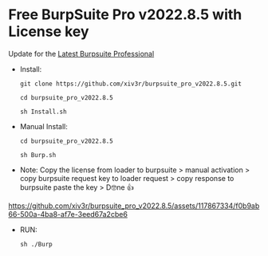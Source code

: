 # Free BurpSuite Pro v2022.8.5 with License key 

Update for the [Latest Burpsuite Professional](https://github.com/xiv3r/BurpSuite-Pro-Latest)

                                                
- Install:

      git clone https://github.com/xiv3r/burpsuite_pro_v2022.8.5.git
    
      cd burpsuite_pro_v2022.8.5
    
      sh Install.sh



- Manual Install:

      cd burpsuite_pro_v2022.8.5
  
      sh Burp.sh

- Note: Copy the license from loader to burpsuite > manual activation > copy burpsuite request key to loader request >  copy response to burpsuite paste the key > D🤓ne 👍
     
https://github.com/xiv3r/burpsuite_pro_v2022.8.5/assets/117867334/f0b9ab66-500a-4ba8-af7e-3eed67a2cbe6

- RUN:

      sh ./Burp
